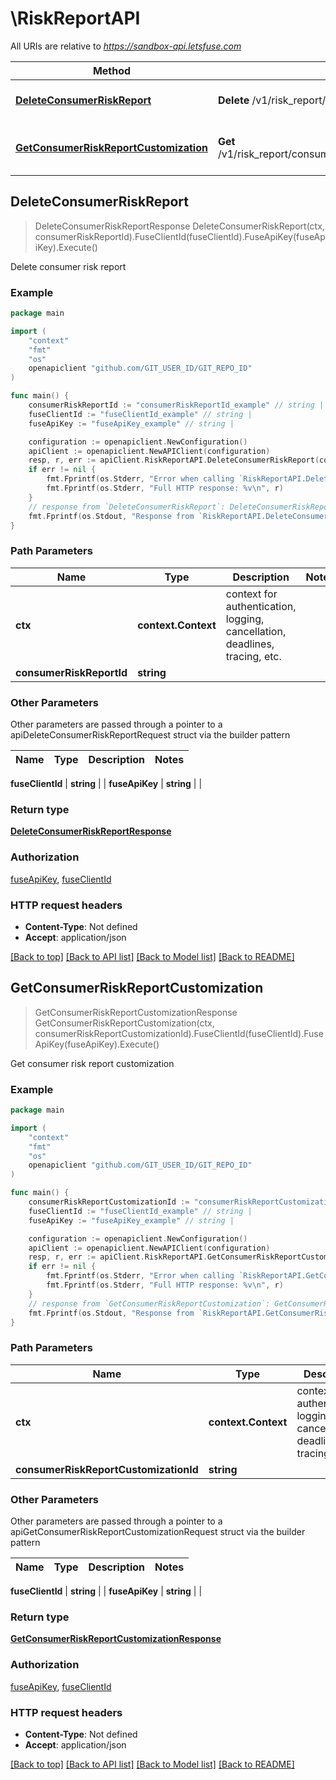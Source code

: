 # \RiskReportAPI

All URIs are relative to *https://sandbox-api.letsfuse.com*

Method | HTTP request | Description
------------- | ------------- | -------------
[**DeleteConsumerRiskReport**](RiskReportAPI.md#DeleteConsumerRiskReport) | **Delete** /v1/risk_report/consumer/{consumer_risk_report_id} | Delete consumer risk report
[**GetConsumerRiskReportCustomization**](RiskReportAPI.md#GetConsumerRiskReportCustomization) | **Get** /v1/risk_report/consumer/customization/{consumer_risk_report_customization_id} | Get consumer risk report customization



## DeleteConsumerRiskReport

> DeleteConsumerRiskReportResponse DeleteConsumerRiskReport(ctx, consumerRiskReportId).FuseClientId(fuseClientId).FuseApiKey(fuseApiKey).Execute()

Delete consumer risk report

### Example

```go
package main

import (
    "context"
    "fmt"
    "os"
    openapiclient "github.com/GIT_USER_ID/GIT_REPO_ID"
)

func main() {
    consumerRiskReportId := "consumerRiskReportId_example" // string | 
    fuseClientId := "fuseClientId_example" // string | 
    fuseApiKey := "fuseApiKey_example" // string | 

    configuration := openapiclient.NewConfiguration()
    apiClient := openapiclient.NewAPIClient(configuration)
    resp, r, err := apiClient.RiskReportAPI.DeleteConsumerRiskReport(context.Background(), consumerRiskReportId).FuseClientId(fuseClientId).FuseApiKey(fuseApiKey).Execute()
    if err != nil {
        fmt.Fprintf(os.Stderr, "Error when calling `RiskReportAPI.DeleteConsumerRiskReport``: %v\n", err)
        fmt.Fprintf(os.Stderr, "Full HTTP response: %v\n", r)
    }
    // response from `DeleteConsumerRiskReport`: DeleteConsumerRiskReportResponse
    fmt.Fprintf(os.Stdout, "Response from `RiskReportAPI.DeleteConsumerRiskReport`: %v\n", resp)
}
```

### Path Parameters


Name | Type | Description  | Notes
------------- | ------------- | ------------- | -------------
**ctx** | **context.Context** | context for authentication, logging, cancellation, deadlines, tracing, etc.
**consumerRiskReportId** | **string** |  | 

### Other Parameters

Other parameters are passed through a pointer to a apiDeleteConsumerRiskReportRequest struct via the builder pattern


Name | Type | Description  | Notes
------------- | ------------- | ------------- | -------------

 **fuseClientId** | **string** |  | 
 **fuseApiKey** | **string** |  | 

### Return type

[**DeleteConsumerRiskReportResponse**](DeleteConsumerRiskReportResponse.md)

### Authorization

[fuseApiKey](../README.md#fuseApiKey), [fuseClientId](../README.md#fuseClientId)

### HTTP request headers

- **Content-Type**: Not defined
- **Accept**: application/json

[[Back to top]](#) [[Back to API list]](../README.md#documentation-for-api-endpoints)
[[Back to Model list]](../README.md#documentation-for-models)
[[Back to README]](../README.md)


## GetConsumerRiskReportCustomization

> GetConsumerRiskReportCustomizationResponse GetConsumerRiskReportCustomization(ctx, consumerRiskReportCustomizationId).FuseClientId(fuseClientId).FuseApiKey(fuseApiKey).Execute()

Get consumer risk report customization

### Example

```go
package main

import (
    "context"
    "fmt"
    "os"
    openapiclient "github.com/GIT_USER_ID/GIT_REPO_ID"
)

func main() {
    consumerRiskReportCustomizationId := "consumerRiskReportCustomizationId_example" // string | 
    fuseClientId := "fuseClientId_example" // string | 
    fuseApiKey := "fuseApiKey_example" // string | 

    configuration := openapiclient.NewConfiguration()
    apiClient := openapiclient.NewAPIClient(configuration)
    resp, r, err := apiClient.RiskReportAPI.GetConsumerRiskReportCustomization(context.Background(), consumerRiskReportCustomizationId).FuseClientId(fuseClientId).FuseApiKey(fuseApiKey).Execute()
    if err != nil {
        fmt.Fprintf(os.Stderr, "Error when calling `RiskReportAPI.GetConsumerRiskReportCustomization``: %v\n", err)
        fmt.Fprintf(os.Stderr, "Full HTTP response: %v\n", r)
    }
    // response from `GetConsumerRiskReportCustomization`: GetConsumerRiskReportCustomizationResponse
    fmt.Fprintf(os.Stdout, "Response from `RiskReportAPI.GetConsumerRiskReportCustomization`: %v\n", resp)
}
```

### Path Parameters


Name | Type | Description  | Notes
------------- | ------------- | ------------- | -------------
**ctx** | **context.Context** | context for authentication, logging, cancellation, deadlines, tracing, etc.
**consumerRiskReportCustomizationId** | **string** |  | 

### Other Parameters

Other parameters are passed through a pointer to a apiGetConsumerRiskReportCustomizationRequest struct via the builder pattern


Name | Type | Description  | Notes
------------- | ------------- | ------------- | -------------

 **fuseClientId** | **string** |  | 
 **fuseApiKey** | **string** |  | 

### Return type

[**GetConsumerRiskReportCustomizationResponse**](GetConsumerRiskReportCustomizationResponse.md)

### Authorization

[fuseApiKey](../README.md#fuseApiKey), [fuseClientId](../README.md#fuseClientId)

### HTTP request headers

- **Content-Type**: Not defined
- **Accept**: application/json

[[Back to top]](#) [[Back to API list]](../README.md#documentation-for-api-endpoints)
[[Back to Model list]](../README.md#documentation-for-models)
[[Back to README]](../README.md)


